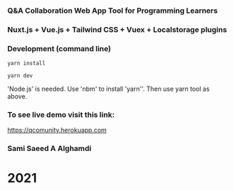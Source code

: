 ### Q&A Collaboration Web App Tool for Programming Learners

### Nuxt.js + Vue.js + Tailwind CSS + Vuex + Localstorage plugins 

### Development (command line)

```
yarn install
```

```
yarn dev
```

 'Node.js' is needed. Use 'nbm' to install 'yarn''. Then use yarn tool as above.

### To see live demo visit this link:
https://qcomunity.herokuapp.com


### Sami Saeed A Alghamdi
# 2021
